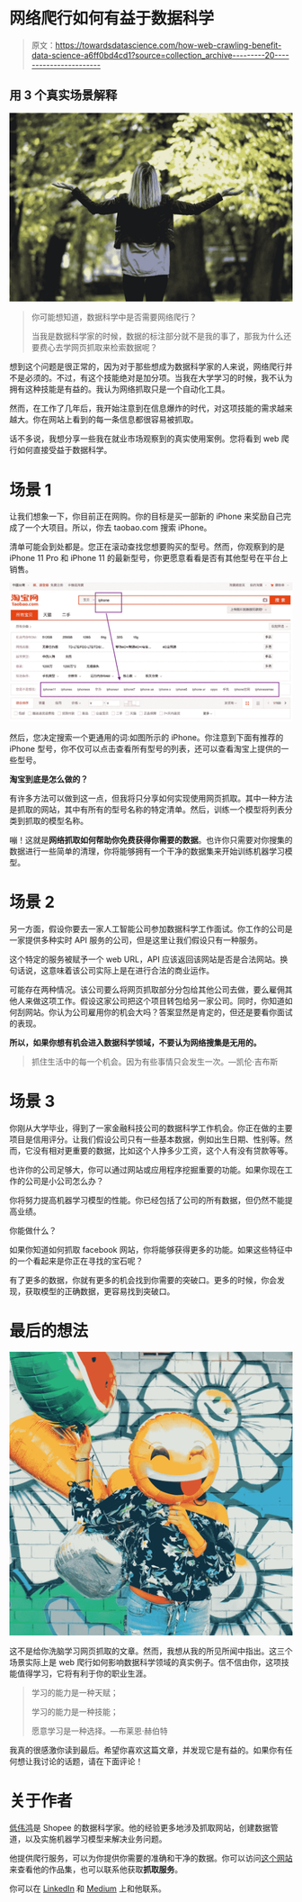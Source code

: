 # 网络爬行如何有益于数据科学

> 原文：<https://towardsdatascience.com/how-web-crawling-benefit-data-science-a6ff0bd4cd1?source=collection_archive---------20----------------------->

## 用 3 个真实场景解释

![](img/97a19f49a81fca5ad37b450898a2b7c6.png)

> 你可能想知道，数据科学中是否需要网络爬行？
> 
> 当我是数据科学家的时候，数据的标注部分就不是我的事了，那我为什么还要费心去学网页抓取来检索数据呢？

想到这个问题是很正常的，因为对于那些想成为数据科学家的人来说，网络爬行并不是必须的。不过，有这个技能绝对是加分项。当我在大学学习的时候，我不认为拥有这种技能是有益的。我认为网络抓取只是一个自动化工具。

然而，在工作了几年后，我开始注意到在信息爆炸的时代，对这项技能的需求越来越大。你在网站上看到的每一条信息都很容易被抓取。

话不多说，我想分享一些我在就业市场观察到的真实使用案例。您将看到 web 爬行如何直接受益于数据科学。

# 场景 1

让我们想象一下，你目前正在网购。你的目标是买一部新的 iPhone 来奖励自己完成了一个大项目。所以，你去 taobao.com 搜索 iPhone。

清单可能会到处都是。您正在滚动查找您想要购买的型号。然而，你观察到的是 iPhone 11 Pro 和 iPhone 11 的最新型号，你更愿意看看是否有其他型号在平台上销售。

![](img/3ea5d39ae640033b70c96c14042a4d1c.png)

然后，您决定搜索一个更通用的词:如图所示的 iPhone。你注意到下面有推荐的 iPhone 型号，你不仅可以点击查看所有型号的列表，还可以查看淘宝上提供的一些型号。

**淘宝到底是怎么做的？**

有许多方法可以做到这一点，但我将只分享如何实现使用网页抓取。其中一种方法是抓取的网站，其中有所有的型号名称的特定清单。然后，训练一个模型将列表分类到抓取的模型名称。

嘣！这就是**网络抓取如何帮助你免费获得你需要的数据**。也许你只需要对你搜集的数据进行一些简单的清理，你将能够拥有一个干净的数据集来开始训练机器学习模型。

# 场景 2

另一方面，假设你要去一家人工智能公司参加数据科学工作面试。你工作的公司是一家提供多种实时 API 服务的公司，但是这里让我们假设只有一种服务。

这个特定的服务被赋予一个 web URL，API 应该返回该网站是否是合法网站。换句话说，这意味着该公司实际上是在进行合法的商业运作。

可能存在两种情况。该公司要么将网页抓取部分分包给其他公司去做，要么雇佣其他人来做这项工作。假设这家公司把这个项目转包给另一家公司。同时，你知道如何刮网站。你认为公司雇用你的机会大吗？答案显然是肯定的，但还是要看你面试的表现。

**所以，如果你想有机会进入数据科学领域，不要认为网络搜集是无用的。**

> 抓住生活中的每一个机会。因为有些事情只会发生一次。—凯伦·吉布斯

# 场景 3

你刚从大学毕业，得到了一家金融科技公司的数据科学工作机会。你正在做的主要项目是信用评分。让我们假设公司只有一些基本数据，例如出生日期、性别等。然而，它没有相对更重要的数据，比如这个人挣多少工资，这个人有没有贷款等等。

也许你的公司足够大，你可以通过网站或应用程序挖掘重要的功能。如果你现在工作的公司是小公司怎么办？

你将努力提高机器学习模型的性能。你已经包括了公司的所有数据，但仍然不能提高业绩。

你能做什么？

如果你知道如何抓取 facebook 网站，你将能够获得更多的功能。如果这些特征中的一个看起来是你正在寻找的宝石呢？

有了更多的数据，你就有更多的机会找到你需要的突破口。更多的时候，你会发现，获取模型的正确数据，更容易找到突破口。

# 最后的想法

![](img/58947c1404446cac9586912a1c43db98.png)

这不是给你洗脑学习网页抓取的文章。然而，我想从我的所见所闻中指出。这三个场景实际上是 web 爬行如何影响数据科学领域的真实例子。信不信由你，这项技能值得学习，它将有利于你的职业生涯。

> 学习的能力是一种天赋；
> 
> 学习的能力是一种技能；
> 
> 愿意学习是一种选择。—布莱恩·赫伯特

我真的很感激你读到最后。希望你喜欢这篇文章，并发现它是有益的。如果你有任何想让我讨论的话题，请在下面评论！

# 关于作者

[低伟鸿](https://www.linkedin.com/in/lowweihong/?source=post_page---------------------------)是 Shopee 的数据科学家。他的经验更多地涉及抓取网站，创建数据管道，以及实施机器学习模型来解决业务问题。

他提供爬行服务，可以为你提供你需要的准确和干净的数据。你可以访问[这个网站](https://www.thedataknight.com/)来查看他的作品集，也可以联系他获取**抓取服务**。

你可以在 [LinkedIn](https://www.linkedin.com/in/lowweihong/?source=post_page---------------------------) 和 [Medium](https://medium.com/@lowweihong?source=post_page---------------------------) 上和他联系。